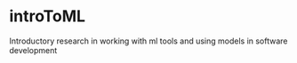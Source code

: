 # introToML
Introductory research in working with ml tools and using models in software development
